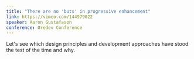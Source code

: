 ```yaml
---
title: "There are no 'buts' in progressive enhancement"
link: https://vimeo.com/144979022
speaker: Aaron Gustafason
conference: Øredev Conference
---
```


Let's see which design principles and development approaches have stood the test of the time and why.
